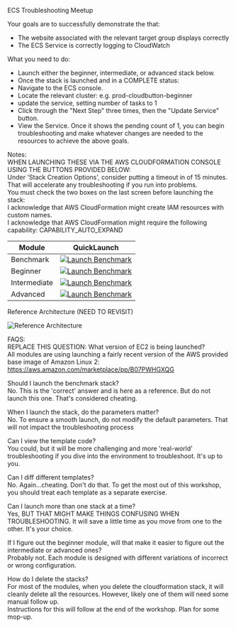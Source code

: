 ECS Troubleshooting Meetup  

Your goals are to successfully demonstrate the that:  
* The website associated with the relevant target group displays correctly
* The ECS Service is correctly logging to CloudWatch

What you need to do:  
* Launch either the beginner, intermediate, or advanced stack below. 
* Once the stack is launched and in a COMPLETE status:
* Navigate to the ECS console.
* Locate the relevant cluster: e.g. prod-cloudbutton-beginner 
* update the service, setting number of tasks to 1
* Click through the "Next Step" three times, then the "Update Service" button.
* View the Service.  Once it shows the pending count of 1, you can begin troubleshooting and make whatever changes are needed to the resources to achieve the above goals.

Notes:  
WHEN LAUNCHING THESE VIA THE AWS CLOUDFORMATION CONSOLE USING THE BUTTONS PROVIDED BELOW:  
Under 'Stack Creation Options', consider putting a timeout in of 15 minutes.  That will accelerate any troubleshooting if you run into problems.  
You must check the two boxes on the last screen before launching the stack:  
I acknowledge that AWS CloudFormation might create IAM resources with custom names.  
I acknowledge that AWS CloudFormation might require the following capability: CAPABILITY_AUTO_EXPAND  


|Module          | QuickLaunch |
|----------------|--------------|
|Benchmark| [![Launch Benchmark](https://s3.amazonaws.com/cloudformation-examples/cloudformation-launch-stack.png)](https://console.aws.amazon.com/cloudformation/home?region=us-west-2#/stacks/new?stackName=ecs-meetup-benchmark&templateURL=https://cloudbutton-meetups.s3-us-west-2.amazonaws.com/VPC/CloudFormation/vpc_subnets_create_meetup-ecs-benchmark.yaml)|
|Beginner| [![Launch Benchmark](https://s3.amazonaws.com/cloudformation-examples/cloudformation-launch-stack.png)](https://console.aws.amazon.com/cloudformation/home?region=us-west-2#/stacks/new?stackName=ecs-meetup-beginner&templateURL=https://cloudbutton-meetups.s3-us-west-2.amazonaws.com/VPC/CloudFormation/vpc_subnets_create_meetup-ecs-beginner.yaml)|
|Intermediate| [![Launch Benchmark](https://s3.amazonaws.com/cloudformation-examples/cloudformation-launch-stack.png)](https://console.aws.amazon.com/cloudformation/home?region=us-west-2#/stacks/new?stackName=ecs-meetup-intermediate&templateURL=https://cloudbutton-meetups.s3-us-west-2.amazonaws.com/VPC/CloudFormation/vpc_subnets_create_meetup-ecs-intermediate.yaml)|
|Advanced| [![Launch Benchmark](https://s3.amazonaws.com/cloudformation-examples/cloudformation-launch-stack.png)](https://console.aws.amazon.com/cloudformation/home?region=us-west-2#/stacks/new?stackName=ecs-meetup-advanced&templateURL=https://cloudbutton-meetups.s3-us-west-2.amazonaws.com/VPC/CloudFormation/vpc_subnets_create_meetup-ecs-advanced.yaml)|


Reference Architecture (NEED TO REVISIT)

![Reference Architecture](https://cloudbutton-meetups.s3-us-west-2.amazonaws.com/RefArch/RefArch-ECSMeetup.jpg)


FAQS:  
REPLACE THIS QUESTION: What version of EC2 is being launched?  
All modules are using launching a fairly recent version of the AWS provided base image of Amazon Linux 2: https://aws.amazon.com/marketplace/pp/B07PWHGXQG
  
Should I launch the benchmark stack?  
No.  This is the 'correct' answer and is here as a reference.  But do not launch this one.  That's considered cheating.

When I launch the stack, do the parameters matter?  
No. To ensure a smooth launch, do not modify the default parameters.  That will not impact the troubleshooting process

Can I view the template code?  
You could, but it will be more challenging and more 'real-world' troubleshooting if you dive into the environment to troubleshoot.  It's up to you.

Can I diff different templates?  
No.  Again...cheating.  Don't do that. To get the most out of this workshop, you should treat each template as a separate exercise.

Can I launch more than one stack at a time?  
Yes, BUT THAT MIGHT MAKE THINGS CONFUSING WHEN TROUBLESHOOTING.  It will save a little time as you move from one to the other.  It's your choice.

If I figure out the beginner module, will that make it easier to figure out the intermediate or advanced ones?  
Probably not.  Each module is designed with different variations of incorrect or wrong configuration.

How do I delete the stacks?  
For most of the modules, when you delete the cloudformation stack, it will cleanly delete all the resources.  However, likely one of them will need some manual follow up.  
Instructions for this will follow at the end of the workshop.  Plan for some mop-up.


